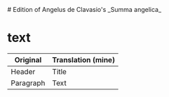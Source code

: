 <link rel="stylesheet" href="tufte.css"/>
# Edition of Angelus de Clavasio's _Summa angelica_


# text

| Original      | Translation (mine) |
| ----------- | ----------- |
| Header      | Title       |
| Paragraph   | Text        |


